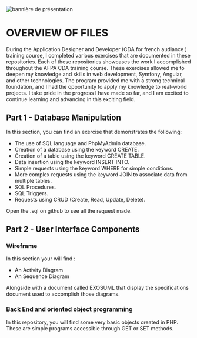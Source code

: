 <img src="https://zupimages.net/viewer.php?id=23/29/7iiv.jpg" alt="bannière de présentation">

# OVERVIEW OF FILES

During the Application Designer and Developer (CDA for french audiance ) training course, I completed various exercises that are documented in these repositories. Each of these repositories showcases the work I accomplished throughout the AFPA CDA training course. These exercises allowed me to deepen my knowledge and skills in web development, Symfony, Angular, and other technologies. The program provided me with a strong technical foundation, and I had the opportunity to apply my knowledge to real-world projects. I take pride in the progress I have made so far, and I am excited to continue learning and advancing in this exciting field.

## Part 1 - Database Manipulation

In this section, you can find an exercise that demonstrates the following:

  - The use of SQL language and PhpMyAdmin database.
  - Creation of a database using the keyword CREATE.
  - Creation of a table using the keyword CREATE TABLE.
  - Data insertion using the keyword INSERT INTO.
  - Simple requests using the keyword WHERE for simple conditions.
  - More complex requests using the keyword JOIN to associate data from multiple tables.
  - SQL Procedures.
  - SQL Triggers.
  - Requests using CRUD (Create, Read, Update, Delete).

Open the .sql on github to see all the request made. 

## Part 2 - User Interface Components

### Wireframe 

In this section your will find : 

  - An Activity Diagram
  - An Sequence Diagram

Alongside with a document called EXOSUML that display the specifications document used to accomplish those diagrams. 

### Back End and oriented object programming

In this repository, you will find some very basic objects created in PHP. These are simple programs accessible through GET or SET methods.
